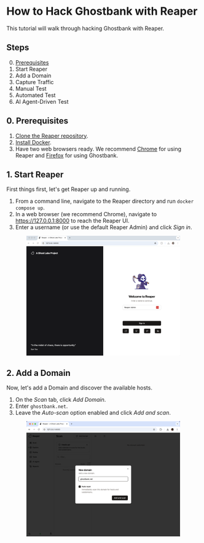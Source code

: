 # How to Hack Ghostbank with Reaper
This tutorial will walk through hacking Ghostbank with Reaper.

## Steps
0. [Prerequisites](#0.-Prerequisites)
1. Start Reaper
2. Add a Domain
3. Capture Traffic
4. Manual Test
5. Automated Test
6. AI Agent-Driven Test

## 0. Prerequisites


1. [Clone the Reaper repository](https://docs.github.com/en/desktop/adding-and-cloning-repositories/cloning-a-repository-from-github-to-github-desktop).
2. [Install Docker](https://docs.docker.com/engine/install/).
3. Have two web browsers ready. We recommend [Chrome](https://www.google.com/chrome/dr/download/) for using Reaper and [Firefox](https://www.mozilla.org/en-US/firefox/new/) for using Ghostbank.

## 1. Start Reaper
First things first, let's get Reaper up and running.

1. From a command line, navigate to the Reaper directory and run `docker compose up`. 
2. In a web browser (we recommend Chrome), navigate to https://127.0.0.1:8000 to reach the Reaper UI.
3. Enter a username (or use the default Reaper Admin) and click *Sign in*.

<p align="center"><img src="/docs/img/reaper_login.png" width="400" /></p>

## 2. Add a Domain
Now, let's add a Domain and discover the available hosts.

1. On the *Scan* tab, click *Add Domain*.
2. Enter `ghostbank.net`.
3. Leave the *Auto-scan* option enabled and click *Add and scan*.

<p align="center"><img src="/docs/img/reaper_add_domain.png" width="400" /></p>
